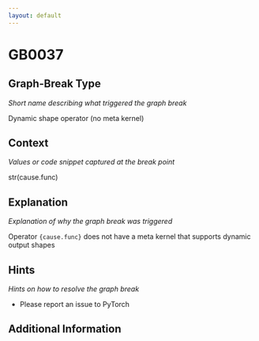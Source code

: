 ```yaml
---
layout: default
---
```

# GB0037

## Graph-Break Type
*Short name describing what triggered the graph break*

Dynamic shape operator (no meta kernel)

## Context
*Values or code snippet captured at the break point*

str(cause.func)

## Explanation
*Explanation of why the graph break was triggered*

Operator `{cause.func}` does not have a meta kernel that supports dynamic output shapes

## Hints
*Hints on how to resolve the graph break*

- Please report an issue to PyTorch


## Additional Information

<!-- ADDITIONAL INFORMATION START - Add custom information below this line -->

<!-- ADDITIONAL INFORMATION END -->


